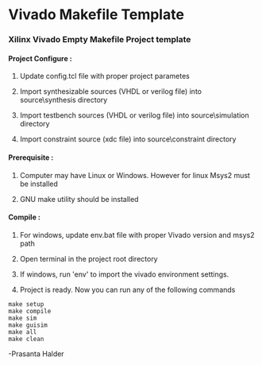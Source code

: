# Vivado Makefile Template

### Xilinx Vivado Empty Makefile Project template



#### Project Configure :

1. Update config.tcl file with proper project parametes

2. Import synthesizable sources (VHDL or verilog file) into source\synthesis directory

3. Import testbench sources (VHDL or verilog file) into source\simulation directory

4. Import constraint source (xdc file) into source\constraint directory



#### Prerequisite :

1. Computer may have Linux or Windows. However for linux Msys2 must be installed

2. GNU make utility should be installed



#### Compile :

1. For windows, update env.bat file with proper Vivado version and msys2 path

2. Open terminal in the project root directory

3. If windows, run 'env' to import the  vivado environment settings.

4. Project is ready. Now you can run any of the following commands
```shell
make setup
make compile
make sim
make guisim
make all
make clean
```

-Prasanta Halder
